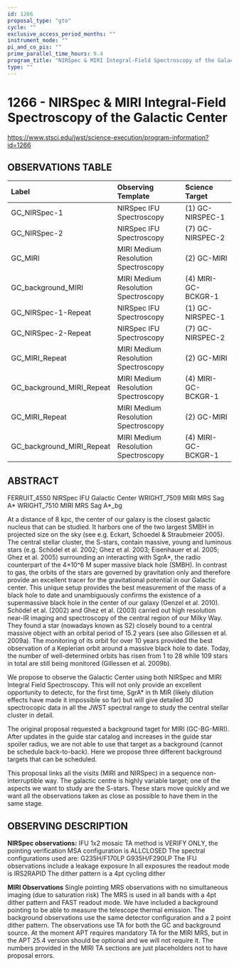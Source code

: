 ```yaml
---
id: 1266
proposal_type: "gto"
cycle: ""
exclusive_access_period_months: ""
instrument_mode: ""
pi_and_co_pis: ""
prime_parallel_time_hours: 9.4
program_title: "NIRSpec & MIRI Integral-Field Spectroscopy of the Galactic Center"
type: ""
---
```

# 1266 - NIRSpec & MIRI Integral-Field Spectroscopy of the Galactic Center
https://www.stsci.edu/jwst/science-execution/program-information?id=1266
## OBSERVATIONS TABLE
| Label                   | Observing Template                  | Science Target        |
| :---------------------- | :---------------------------------- | :-------------------- |
| GC_NIRSpec-1            | NIRSpec IFU Spectroscopy            | (1) GC-NIRSPEC-1      |
| GC_NIRSpec-2            | NIRSpec IFU Spectroscopy            | (7) GC-NIRSPEC-2      |
| GC_MIRI                 | MIRI Medium Resolution Spectroscopy | (2) GC-MIRI           |
| GC_background_MIRI      | MIRI Medium Resolution Spectroscopy | (4) MIRI-GC-BCKGR-1   |
| GC_NIRSpec-1-Repeat     | NIRSpec IFU Spectroscopy            | (1) GC-NIRSPEC-1      |
| GC_NIRSpec-2-Repeat     | NIRSpec IFU Spectroscopy            | (7) GC-NIRSPEC-2      |
| GC_MIRI_Repeat          | MIRI Medium Resolution Spectroscopy | (2) GC-MIRI           |
| GC_background_MIRI_Repeat | MIRI Medium Resolution Spectroscopy | (4) MIRI-GC-BCKGR-1   |
| GC_MIRI_Repeat          | MIRI Medium Resolution Spectroscopy | (2) GC-MIRI           |
| GC_background_MIRI_Repeat | MIRI Medium Resolution Spectroscopy | (4) MIRI-GC-BCKGR-1   |

## ABSTRACT

FERRUIT_4550 NIRSpec IFU Galactic Center
WRIGHT_7509 MIRI MRS Sag A*
WRIGHT_7510 MIRI MRS Sag A*_bg

At a distance of 8 kpc, the center of our galaxy is the closest galactic nucleus that can be studied. It harbors one of the two largest SMBH in projected size on the sky (see e.g. Eckart, Schoedel & Straubmeier 2005). The central stellar cluster, the S-stars, contain massive, young and luminous stars (e.g. Schödel et al. 2002; Ghez et al. 2003; Eisenhauer et al. 2005; Ghez et al. 2005) surrounding an interacting with SgrA*, the radio counterpart of the 4×10^6 M super massive black hole (SMBH). In contrast to gas, the orbits of the stars are governed by gravitation only and therefore provide an excellent tracer for the gravitational potential in our Galactic center. This unique setup provides the best measurement of the mass of a black hole to date and unambiguously confirms the existence of a supermassive black hole in the center of our galaxy (Genzel et al. 2010). Schödel et al. (2002) and Ghez et al. (2003) carried out high resolution near-IR imaging and spectroscopy of the central region of our Milky Way. They found a star (nowadays known as S2) closely bound to a central massive object with an orbital period of 15.2 years (see also Gillessen et al. 2009a). The monitoring of its orbit for over 10 years provided the best observation of a Keplerian orbit around a massive black hole to date. Today, the number of well-determined orbits has risen from 1 to 28 while 109 stars in total are still being monitored (Gillessen et al. 2009b).

We propose to observe the Galactic Center using both NIRSpec and MIRI Integral Field Spectroscopy. This will not only provide an excellent opportunity to detectc, for the first time, SgrA* in th MIR (likely dilution effects have made it impossible so far) but will give detailed 3D spectrocopic data in all the JWST spectral range to study the central stellar cluster in detail.

The original proposal requested a background taget for MIRI (GC-BG-MIRI). After updates in the guide star catalog and increases in the guide star spoiler radius, we are not able to use that target as a background (cannot be schedule back-to-back). Here we propose three different background targets that can be scheduled.

This proposal links all the visits (MIRI and NIRSpec) in a sequence non-interruptible way. The galactic centre is highly variable target; one of the aspects we want to study are the S-stars. These stars move quickly and we want all the observations taken as close as possible to have them in the same stage.

## OBSERVING DESCRIPTION

**NIRSpec observations:**
IFU 1x2 mosaic
TA method is VERIFY ONLY, the pointing verification MSA configuration is ALLCLOSED
The spectral configurations used are:
G235H/F170LP
G935H/F290LP
The IFU observations include a leakage exposure
In all exposures the readout mode is IRS2RAPID
The dither pattern is a 4pt cycling dither

**MIRI Observations**
Single pointing MRS observations with no simultaneous imaging (due to saturation risk)
The MRS is used in all bands with a 4pt dither pattern and FAST readout mode.
We have included a background pointing to be able to measure the telescope thermal emission.
The background observations use the same detector configuration and a 2 point dither pattern.
The observations use TA for both the GC and background source. At the moment APT requires mandatory TA for the MIRI MRS, but in the APT 25.4 version should be optional and we will not require it. The numbers provided in the MIRI TA sections are just placeholders not to have proposal errors.